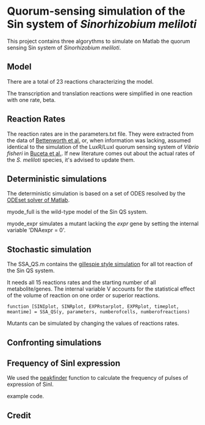 # Quorum-sensing simulation of the Sin system of _Sinorhizobium meliloti_

This project contains three algorythms to simulate on Matlab the quorum sensing Sin system of _Sinorhizobium meliloti_.

## Model

There are a total of 23 reactions characterizing the model.

The transcription and translation reactions were simplified in one reaction with one rate, beta.

## Reaction Rates

The reaction rates are in the parameters.txt file. They were extracted from the data of [Bettenworth et al.](https://doi.org/10.1038/s41467-022-30307-6) or, when information was lacking, assumed identical to the simulation of the LuxR/LuxI quorum sensing system of _Vibrio fisheri_ in [Buceta et al.](https://bmcsystbiol.biomedcentral.com/articles/10.1186/1752-0509-7-6). If new literature comes out about the actual rates of the _S. meliloti_ species, it's advised to update them.

## Deterministic simulations

The deterministic simulation is based on a set of ODES resolved by the [ODEset solver of Matlab](https://it.mathworks.com/help/matlab/ref/odeset.html).

myode_full is the wild-type model of the Sin QS system.

myode_expr simulates a mutant lacking the _expr_ gene by setting the internal variable 'DNAexpr = 0'.

## Stochastic simulation

The SSA_QS.m contains the [gillespie style simulation](https://en.wikipedia.org/wiki/Gillespie_algorithm) for all tot reaction of the Sin QS system.

It needs all 15 reactions rates and the starting number of all metabolite/genes. The internal variable V accounts for the statistical effect of the volume of reaction on one order or superior reactions.

`
  function [SINIplot, SINRplot, EXPRstarplot, EXPRplot, timeplot, meantime] = SSA_QS(y, parameters, numberofcells, numberofreactions)
`

Mutants can be simulated by changing the values of reactions rates.

## Confronting simulations



## Frequency of SinI expression

We used the [peakfinder](https://www.mathworks.com/matlabcentral/fileexchange/25500-peakfinder-x0-sel-thresh-extrema-includeendpoints-interpolate) function to calculate the frequency of pulses of expression of SinI.

example code.

## Credit


